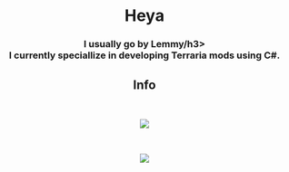 <h1 align="center">Heya</h1>

<h3 align="center"> I usually go by Lemmy/h3>

<div align="center">
 I currently speciallize in developing Terraria mods using C#.
</div>

<h2 align="center">Info</h2>

&nbsp;

<div align="center">
  <img src="https://github-readme-stats.vercel.app/api?username=naakaamura&theme=dracula">  
</div>

&nbsp;

<div align="center">
  <img src="https://github-readme-stats.vercel.app/api/top-langs/?username=Lemmy-Koopa&theme=dracula">
</div>

&nbsp;

<div align="center">
  
</div>
